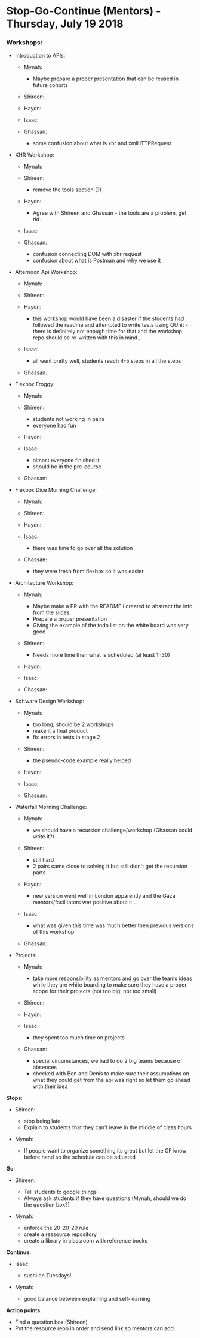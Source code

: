 # Stop-Go-Continue (Mentors) - Thursday, July 19 2018

### Workshops:

* Introduction to APIs:

    * Mynah:
      * Maybe prepare a proper presentation that can be reused in future cohorts

    * Shireen:

    * Haydn:

    * Isaac:

    * Ghassan:
      * some confusion about what is xhr and xmlHTTPRequest


* XHR Workshop:

    * Mynah:

    * Shireen:
      * remove the tools section (?)

    * Haydn:
      * Agree with Shireen and Ghassan - the tools are a problem, get rid.

    * Isaac:

    * Ghassan:
      * confusion connecting DOM with xhr request
      * confusion about what is Postman and why we use it


* Afternoon Api Workshop:

    * Mynah:

    * Shireen:

    * Haydn:
      * this workshop would have been a disaster if the students had followed the readme and attempted to write tests using QUnit - there is definitely not enough time for that and the workshop repo should be re-written with this in mind...

    * Isaac:
         * all went pretty well, students reach 4-5 steps in all the steps

    * Ghassan:



* Flexbox Froggy:

    * Mynah:

    * Shireen:
         * students not working in pairs
         * everyone had fun
         
    * Haydn:

    * Isaac:
         * almost everyone finished it
         * should be in the pre-course

    * Ghassan:



* Flexbox Dice Morning Challenge:

    * Mynah:

    * Shireen:

    * Haydn:

    * Isaac:
         * there was time to go over all the solution

    * Ghassan:
         * they were fresh from flexbox so it was easier



* Architecture Workshop:

    * Mynah:
         * Maybe make a PR with the README I created to abstract the info from the slides
         * Prepare a proper presentation
         * Giving the example of the todo list on the white board was very good

    * Shireen:
         * Needs more time then what is scheduled (at least 1h30)

    * Haydn:

    * Isaac:

    * Ghassan:



* Software Design Workshop:

    * Mynah:
         * too long, should be 2 workshops
         * make it a final product
         * fix errors in tests in stage 2

    * Shireen:
         * the pseudo-code example really helped

    * Haydn:

    * Isaac:

    * Ghassan:



* Waterfall Morning Challenge:

    * Mynah:
      * we should have a recursion challenge/workshop (Ghassan could write it?)

    * Shireen:
      * still hard
      * 2 pairs came close to solving it but still didn't get the recursion parts

    * Haydn:
      * new version went well in London apparently and the Gaza mentors/facilitators wer positive about it...

    * Isaac:
      * what was given this time was much better then previous versions of this workshop

    * Ghassan:



* Projects:

    * Mynah:
         * take more responsibility as mentors and go over the teams ideas while they are white boarding to make sure they have a proper scope for their projects (not too big, not too small)

    * Shireen:

    * Haydn:

    * Isaac:
      * they spent too much time on projects

    * Ghassan:
      * special circumstances, we had to do 2 big teams because of absences
      * checked with Ben and Denis to make sure their assumptions on what they could get from the api was right so let them
      go ahead with their idea


**Stops**:

   * Shireen:
      * stop being late
      * Explain to students that they can't leave in the middle of class hours
   
   * Mynah:
      * If people want to organize something its great but let the CF know before hand so the schedule can be adjusted

**Go**:

   * Shireen:
      * Tell students to google things
      * Always ask students if they have questions (Mynah, should we do the question box?)

   * Mynah:
      * enforce the 20-20-20 rule
      * create a ressource repository
      * create a library in classroom with reference books


**Continue**:

   * Isaac:
      * sushi on Tuesdays!

   * Mynah:
      * good balance between explaining and self-learning

**Action points**:

   * Find a question box (Shireen)
   * Put the resource repo in order and send link so mentors can add
